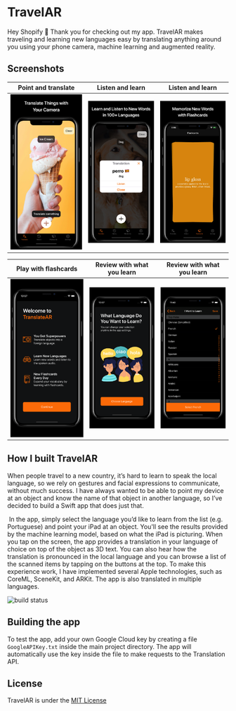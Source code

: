 # TravelAR
Hey Shopify 👋 Thank you for checking out my app. TravelAR makes traveling and learning new languages easy by translating anything around you using your phone camera, machine learning and augmented reality.

## Screenshots
| Point and translate  | Listen and learn | Listen and learn |
| ------------- | ------------- | ------------- |
| ![](/Screenshots/appstore_1.jpg?raw=true)  | ![](/Screenshots/appstore_2.jpg?raw=true) | ![](/Screenshots/appstore_3.jpg?raw=true)  |

| Play with flashcards  | Review with what you learn | Review with what you learn |
| ------------- | ------------- | ------------- |
| ![](/Screenshots/onboarding_1.png?raw=true)  | ![](/Screenshots/onboarding_2.png?raw=true)  | ![](/Screenshots/onboarding_3.png?raw=true)  |

## How I built TravelAR
When people travel to a new country, it’s hard to learn to speak the local language, so we rely on gestures and facial expressions to communicate, without much success. I have always wanted to be able to point my device at an object and know the name of that object in another language, so I’ve decided to build a Swift app that does just that. 

 In the app, simply select the language you’d like to learn from the list (e.g. Portuguese) and point your iPad at an object. You'll see the results provided by the machine learning model, based on what the iPad is picturing. When you tap on the screen, the app provides a translation in your language of choice on top of the object as 3D text. You can also hear how the translation is pronounced in the local language and you can browse a list of the scanned items by tapping on the buttons at the top. To make this experience work, I have implemented several Apple technologies, such as CoreML, SceneKit, and ARKit. The app is also translated in multiple languages.

![build status](https://build.appcenter.ms/v0.1/apps/e0928fc1-253b-4e65-81cd-01e013fd6c0d/branches/master/badge)

## Building the app
To test the app, add your own Google Cloud key by creating a file `GoogleAPIKey.txt` inside the main project directory. The app will automatically use the key inside the file to make requests to the Translation API.

## License
TravelAR is under the [MIT License](https://github.com/cesaredecal/TravelAR/blob/master/LICENSE.txt)
